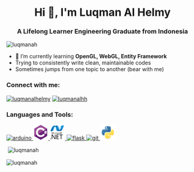 <h1 align="center">Hi 👋, I'm Luqman Al Helmy</h1>
<h3 align="center">A Lifelong Learner Engineering Graduate from Indonesia</h3>

<p align="left"> <img src="https://komarev.com/ghpvc/?username=luqmanah&label=Profile%20views&color=0e75b6&style=flat" alt="luqmanah" /> </p>

- 🌱 I’m currently learning **OpenGL, WebGL, Entity Framework**
- Trying to consistently write clean, maintainable codes
- Sometimes jumps from one topic to another (bear with me)

<h3 align="left">Connect with me:</h3>
<p align="left">
<a href="https://linkedin.com/in/luqmanalhelmy" target="blank"><img align="center" src="https://raw.githubusercontent.com/rahuldkjain/github-profile-readme-generator/master/src/images/icons/Social/linked-in-alt.svg" alt="luqmanalhelmy" height="30" width="40" /></a>
<a href="https://instagram.com/luqmanalhh" target="blank"><img align="center" src="https://raw.githubusercontent.com/rahuldkjain/github-profile-readme-generator/master/src/images/icons/Social/instagram.svg" alt="luqmanalhh" height="30" width="40" /></a>
</p>

<h3 align="left">Languages and Tools:</h3>
<p align="left"> <a href="https://www.arduino.cc/" target="_blank" rel="noreferrer"> <img src="https://cdn.worldvectorlogo.com/logos/arduino-1.svg" alt="arduino" width="40" height="40"/> </a> <a href="https://www.w3schools.com/cs/" target="_blank" rel="noreferrer"> <img src="https://raw.githubusercontent.com/devicons/devicon/master/icons/csharp/csharp-original.svg" alt="csharp" width="40" height="40"/> </a> <a href="https://dotnet.microsoft.com/" target="_blank" rel="noreferrer"> <img src="https://raw.githubusercontent.com/devicons/devicon/master/icons/dot-net/dot-net-original-wordmark.svg" alt="dotnet" width="40" height="40"/> </a> <a href="https://flask.palletsprojects.com/" target="_blank" rel="noreferrer"> <img src="https://www.vectorlogo.zone/logos/pocoo_flask/pocoo_flask-icon.svg" alt="flask" width="40" height="40"/> </a> <a href="https://git-scm.com/" target="_blank" rel="noreferrer"> <img src="https://www.vectorlogo.zone/logos/git-scm/git-scm-icon.svg" alt="git" width="40" height="40"/> </a> <a href="https://www.python.org" target="_blank" rel="noreferrer"> <img src="https://raw.githubusercontent.com/devicons/devicon/master/icons/python/python-original.svg" alt="python" width="40" height="40"/> </a> </p>

<p>&nbsp;<img align="center" src="https://github-readme-stats.vercel.app/api?username=luqmanah&show_icons=true&locale=en" alt="luqmanah" /></p>

<p><img align="center" src="https://github-readme-streak-stats.herokuapp.com/?user=luqmanah&" alt="luqmanah" /></p>
